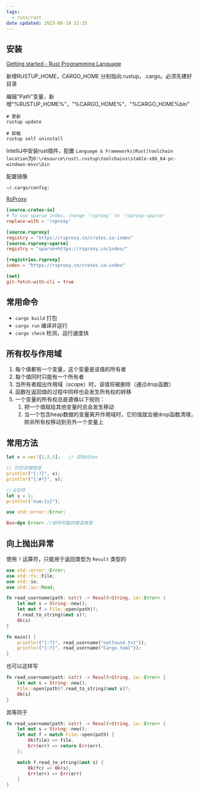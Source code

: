```yaml
---
tags:
  - rust/rust
date updated: 2023-06-18 21:25
---
```


## 安装

[Getting started - Rust Programming Language](https://www.rust-lang.org/learn/get-started)

新增RUSTUP_HOME，CARGO_HOME 分别指向.rustup，.cargo。必须先建好目录

编辑"Path"变量，新增"%RUSTUP_HOME%"，"%CARGO_HOME%"，"%CARGO_HOME%bin"

```shell
# 更新
rustup update

# 卸载
rustup self uninstall
```

IntelliJ中安装rust插件，配置 `Language & Frameworks|Rust|toolchain location`为`D:\resource\rust\.rustup\toolchains\stable-x86_64-pc-windows-msvc\bin`

配置镜像

`~/.cargo/config:`

[RsProxy](http://rsproxy.cn/)

```toml
[source.crates-io]
# To use sparse index, change 'rsproxy' to 'rsproxy-sparse'
replace-with = 'rsproxy'

[source.rsproxy]
registry = "https://rsproxy.cn/crates.io-index"
[source.rsproxy-sparse]
registry = "sparse+https://rsproxy.cn/index/"

[registries.rsproxy]
index = "https://rsproxy.cn/crates.io-index"

[net]
git-fetch-with-cli = true
```

## 常用命令

- `cargo build` 打包
- `cargo run` 编译并运行
- `cargo check` 检测，运行速度快

## 所有权与作用域

1. 每个值都有一个变量，这个变量是该值的所有者
2. 每个值同时只能有一个所有者
3. 当所有者超出作用域（scope）时，该值将被删除（通过drop函数）
4. 函数在返回值的过程中同样也会发生所有权的转移
5. 一个变量的所有权总是遵循以下规则：
   1. 把一个值赋给其他变量时总会发生移动
   2. 当一个包含heap数据的变量离开作用域时，它的值就会被drop函数清理，除非所有权移动到另外一个变量上

## 常用方法

```rust
let v = vec![1,2,3];   // 初始化Vec

// 打印详细信息
println!("{:?}", v);
println!("{:#?}", v);

//占位符
let s = 1;
println!("num:{s}");
```

```rust
use std::error::Error;

Box<dyn Error> //如何可能的错误类型
```

## 向上抛出异常

使用 `?` 运算符，只能用于返回类型为 `Result` 类型的

```rust
use std::error::Error;
use std::fs::File;
use std::io;
use std::io::Read;

fn read_username(path: &str) -> Result<String, io::Error> {
    let mut s = String::new();
    let mut f = File::open(path)?;
    f.read_to_string(&mut s)?;
    Ok(s)
}

fn main() {
    println!("{:?}", read_username("notfound.txt"));
    println!("{:?}", read_username("Cargo.toml"));
}
```

也可以这样写

```rust
fn read_username(path: &str) -> Result<String, io::Error> {
    let mut s = String::new();
    File::open(path)?.read_to_string(&mut s)?;
    Ok(s)
}
```

其等同于

```rust
fn read_username(path: &str) -> Result<String, io::Error> {
    let mut s = String::new();
    let mut f = match File::open(path) {
        Ok(file) => file,
        Err(err) => return Err(err),
    };

    match f.read_to_string(&mut s) {
        Ok(fc) => Ok(s),
        Err(err) => Err(err)
    }
}
```
